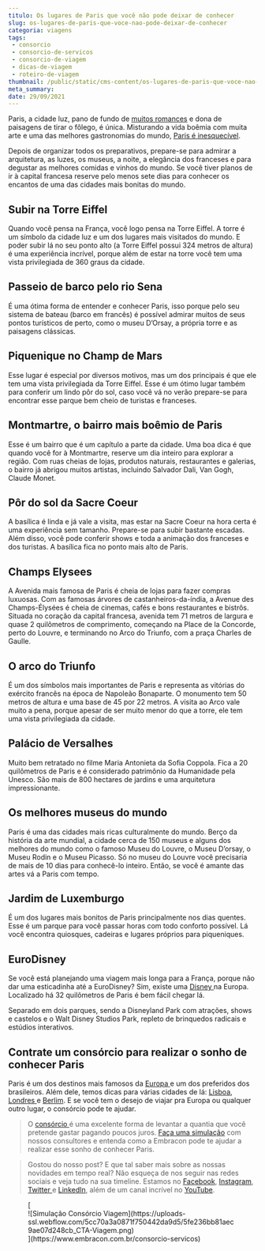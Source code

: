 ```yaml
---
titulo: Os lugares de Paris que você não pode deixar de conhecer
slug: os-lugares-de-paris-que-voce-nao-pode-deixar-de-conhecer
categoria: viagens
tags:
 - consorcio
 - consorcio-de-servicos
 - consorcio-de-viagem
 - dicas-de-viagem
 - roteiro-de-viagem
thumbnail: /public/static/cms-content/os-lugares-de-paris-que-voce-nao-pode-deixar-de-conhecer.jpg
meta_summary: 
date: 29/09/2021
---
```

Paris, a cidade luz, pano de fundo de [muitos romances](https://www.embracon.com.br/blog/como-preparar-o-roteiro-de-viagem-romantica) e dona de paisagens de tirar o fôlego, é única. Misturando a vida boêmia com muita arte e uma das melhores gastronomias do mundo, [Paris é inesquecível](https://www.embracon.com.br/blog/5-razoes-para-viajar-para-paris).

Depois de organizar todos os preparativos, prepare-se para admirar a arquitetura, as luzes, os museus, a noite, a elegância dos franceses e para degustar as melhores comidas e vinhos do mundo. Se você tiver planos de ir à capital francesa reserve pelo menos sete dias para conhecer os encantos de uma das cidades mais bonitas do mundo.

Subir na Torre Eiffel
---------------------

Quando você pensa na França, você logo pensa na Torre Eiffel. A torre é um símbolo da cidade luz e um dos lugares mais visitados do mundo. E poder subir lá no seu ponto alto (a Torre Eiffel possui 324 metros de altura) é uma experiência incrível, porque além de estar na torre você tem uma vista privilegiada de 360 graus da cidade.

Passeio de barco pelo rio Sena
------------------------------

É uma ótima forma de entender e conhecer Paris, isso porque pelo seu sistema de bateau (barco em francês) é possível admirar muitos de seus pontos turísticos de perto, como o museu D’Orsay, a própria torre e as paisagens clássicas.

Piquenique no Champ de Mars 
----------------------------

Esse lugar é especial por diversos motivos, mas um dos principais é que ele tem uma vista privilegiada da Torre Eiffel. Esse é um ótimo lugar também para conferir um lindo pôr do sol, caso você vá no verão prepare-se para encontrar esse parque bem cheio de turistas e franceses.

Montmartre, o bairro mais boêmio de Paris
-----------------------------------------

Esse é um bairro que é um capítulo a parte da cidade. Uma boa dica é que quando você for à Montmartre, reserve um dia inteiro para explorar a região. Com ruas cheias de lojas, produtos naturais, restaurantes e galerias, o bairro já abrigou muitos artistas, incluindo Salvador Dali, Van Gogh, Claude Monet.

Pôr do sol da Sacre Coeur
-------------------------

A basílica é linda e já vale a visita, mas estar na Sacre Coeur na hora certa é uma experiência sem tamanho. Prepare-se para subir bastante escadas. Além disso, você pode conferir shows e toda a animação dos franceses e dos turistas. A basílica fica no ponto mais alto de Paris.

Champs Elysees
--------------

A Avenida mais famosa de Paris é cheia de lojas para fazer compras luxuosas. Com as famosas árvores de castanheiros-da-índia, a Avenue des Champs-Élysées é cheia de cinemas, cafés e bons restaurantes e bistrôs. Situada no coração da capital francesa, avenida tem 71 metros de largura e quase 2 quilômetros de comprimento, começando na Place de la Concorde, perto do Louvre, e terminando no Arco do Triunfo, com a praça Charles de Gaulle.

O arco do Triunfo
-----------------

É um dos símbolos mais importantes de Paris e representa as vitórias do exército francês na época de Napoleão Bonaparte. O monumento tem 50 metros de altura e uma base de 45 por 22 metros. A visita ao Arco vale muito a pena, porque apesar de ser muito menor do que a torre, ele tem uma vista privilegiada da cidade.

Palácio de Versalhes
--------------------

Muito bem retratado no filme Maria Antonieta da Sofia Coppola. Fica a 20 quilômetros de Paris e é considerado patrimônio da Humanidade pela Unesco. São mais de 800 hectares de jardins e uma arquitetura impressionante.

Os melhores museus do mundo
---------------------------

Paris é uma das cidades mais ricas culturalmente do mundo. Berço da história da arte mundial, a cidade cerca de 150 museus e alguns dos melhores do mundo como o famoso Museu do Louvre, o Museu D’orsay, o Museu Rodin e o Museu Picasso. Só no museu do Louvre você precisaria de mais de 10 dias para conhecê-lo inteiro. Então, se você é amante das artes vá a Paris com tempo.

Jardim de Luxemburgo
--------------------

É um dos lugares mais bonitos de Paris principalmente nos dias quentes. Esse é um parque para você passar horas com todo conforto possível. Lá você encontra quiosques, cadeiras e lugares próprios para piqueniques.

EuroDisney
----------

Se você está planejando uma viagem mais longa para a França, porque não dar uma esticadinha até a EuroDisney? Sim, existe uma [Disney ](https://www.embracon.com.br/blog/entenda-como-aproveitar-ao-maximo-sua-viagem-para-a-disney-em-familia)na Europa. Localizado há 32 quilômetros de Paris é bem fácil chegar lá.

Separado em dois parques, sendo a Disneyland Park com atrações, shows e castelos e o Walt Disney Studios Park, repleto de brinquedos radicais e estúdios interativos.

Contrate um consórcio para realizar o sonho de conhecer Paris
-------------------------------------------------------------

Paris é um dos destinos mais famosos da [Europa ](https://www.embracon.com.br/blog/as-principais-dicas-de-como-planejar-suas-ferias-para-a-europa)e um dos preferidos dos brasileiros. Além dele, temos dicas para várias cidades de lá: [Lisboa](https://www.embracon.com.br/blog/conheca-lisboa-a-nova-queridinha-dos-brasileiros), [Londres ](https://www.embracon.com.br/blog/vai-viajar-para-londres-veja-4-dicas-para-aproveitar-o-passeio)e [Berlim](https://www.embracon.com.br/blog/6-dicas-para-sua-proxima-viagem-a-berlim-com-os-amigos). E se você tem o desejo de viajar pra Europa ou qualquer outro lugar, o consórcio pode te ajudar.

> O [consórcio ](https://www.embracon.com.br/blog/consorcio-de-viagens-o-que-e-e-como-funciona)é uma excelente forma de levantar a quantia que você pretende gastar pagando poucos juros. [Faça uma simulação](https://www.embracon.com.br/consorcio-servicos) com nossos consultores e entenda como a Embracon pode te ajudar a realizar esse sonho de conhecer Paris.

> Gostou do nosso post? E que tal saber mais sobre as nossas novidades em tempo real? Não esqueça de nos seguir nas redes sociais e veja tudo na sua timeline. Estamos no [Facebook](https://www.facebook.com/embracon), [Instagram](https://www.instagram.com/embraconoficial/), [Twitter ](https://twitter.com/Embracon)e [LinkedIn](https://www.linkedin.com/company/embracon-administradora-de-cons-rcio-ltda./), além de um canal incrível no [YouTube](https://www.youtube.com/embracon).

<figure class="w-richtext-figure-type-image w-richtext-align-center">[<div>![Simulação Consórcio Viagem](https://uploads-ssl.webflow.com/5cc70a3a0871f750442da9d5/5fe236bb81aec9ae07d248cb_CTA-Viagem.png)</div>](https://www.embracon.com.br/consorcio-servicos)</figure>
